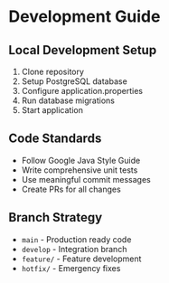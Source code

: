 # Development Guide

## Local Development Setup
1. Clone repository
2. Setup PostgreSQL database
3. Configure application.properties
4. Run database migrations
5. Start application

## Code Standards
- Follow Google Java Style Guide
- Write comprehensive unit tests
- Use meaningful commit messages
- Create PRs for all changes

## Branch Strategy
- `main` - Production ready code
- `develop` - Integration branch  
- `feature/` - Feature development
- `hotfix/` - Emergency fixes